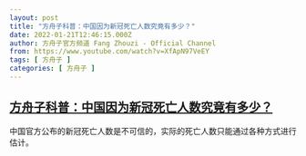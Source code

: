 ```yaml
---
layout: post
title: "方舟子科普：中国因为新冠死亡人数究竟有多少？"
date: 2022-01-21T12:46:15.000Z
author: 方舟子官方频道 Fang Zhouzi - Official Channel
from: https://www.youtube.com/watch?v=XfApN97VeEY
tags: [ 方舟子 ]
categories: [ 方舟子 ]
---
```

<!--1642769175000-->
[方舟子科普：中国因为新冠死亡人数究竟有多少？](https://www.youtube.com/watch?v=XfApN97VeEY)
------

<div>
中国官方公布的新冠死亡人数是不可信的，实际的死亡人数只能通过各种方式进行估计。
</div>
